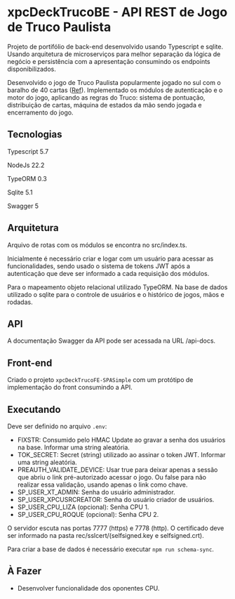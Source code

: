 # xpcDeckTrucoBE - API REST de Jogo de Truco Paulista

Projeto de portifólio de back-end desenvolvido usando Typescript e sqlite.
Usando arquitetura de microserviços para melhor separação da lógica de negócio e
persistência com a apresentação consumindo os endpoints disponibilizados.

Desenvolvido o jogo de Truco Paulista popularmente jogado no sul com o baralho de
40 cartas ([Ref](https://pt.wikipedia.org/wiki/Truco#Truco_paulista)). Implementado
os módulos de autenticação e o motor do jogo, aplicando as regras do Truco: sistema
de pontuação, distribuição de cartas, máquina de estados da mão sendo jogada e
encerramento do jogo.

## Tecnologias

Typescript 5.7

NodeJs 22.2

TypeORM 0.3

Sqlite 5.1

Swagger 5

## Arquitetura

Arquivo de rotas com os módulos se encontra no src/index.ts.

Inicialmente é necessário criar e logar com um usuário para acessar as
funcionalidades, sendo usado o sistema de tokens JWT após a autenticação que
deve ser informado a cada requisição dos módulos.

Para o mapeamento objeto relacional utilizado TypeORM. Na base de dados utilizado
o sqlite para o controle de usuários e o histórico de jogos, mãos e rodadas.

## API

A documentação Swagger da API pode ser acessada na URL /api-docs.

## Front-end

Criado o projeto `xpcDeckTrucoFE-SPASimple` com um protótipo de implementação
do front consumindo a API.

## Executando

Deve ser definido no arquivo `.env`:

- FIXSTR: Consumido pelo HMAC Update ao gravar a senha dos usuários na base.
  Informar uma string aleatória.
- TOK_SECRET: Secret (string) utilizado ao assinar o token JWT. Informar uma
  string aleatória.
- PREAUTH_VALIDATE_DEVICE: Usar true para deixar apenas a sessão que abriu o
  link pré-autorizado acessar o jogo. Ou false para não realizar essa validação,
  usando apenas o link como chave.
- SP_USER_XT_ADMIN: Senha do usuário administrador.
- SP_USER_XPCUSRCREATOR: Senha do usuário criador de usuários.
- SP_USER_CPU_LIZA (opcional): Senha CPU 1.
- SP_USER_CPU_ROQUE (opcional): Senha CPU 2.

O servidor escuta nas portas 7777 (https) e 7778 (http). O certificado deve ser
informado na pasta rec/sslcert/(selfsigned.key e selfsigned.crt).

Para criar a base de dados é necessário executar `npm run schema-sync`.

## À Fazer

- Desenvolver funcionalidade dos oponentes CPU.